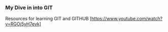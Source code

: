 ### My Dive in into GIT

Resources for learning GIT and GITHUB
[https://www.youtube.com/watch?v=RGOj5yH7evk]

